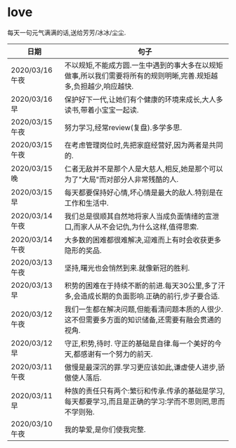 # love

每天一句元气满满的话,送给芳芳/冰冰/尘尘.

日期|句子
---|---
2020/03/16午夜|不以规矩,不能成方圆.一生中遇到的事大多在以规矩做事,所以我们需要将所有的规则明晰,完善.规矩越多,负担越少,响应越快.
2020/03/16早|保护好下一代,让她们有个健康的环境来成长,大人多读书,带着小宝宝一起读.
2020/03/15午夜|努力学习,经常review(复盘).多学多思.
2020/03/15午夜|在考虑管理岗位时,先把家庭经营好,因为两者是共同的.
2020/03/15晚|仁者无敌并不是那个人是大慈人,相反,她是那个可以为了"大局"而对部分人非常残酷的人.
2020/03/15早|每天都要保持好心情,坏心情是最大的敌人.特别是在工作和生活中.
2020/03/14午夜|我们总是很顺其自然地将家人当成负面情绪的宣泄口,而家人从不会记仇,为什么这样,值得思索.
2020/03/14午夜|大多数的困难都很难解决,迎难而上有时会收获更多隐形的奖品.
2020/03/13午夜|坚持,曙光也会悄然到来.就像新冠的胜利.
2020/03/13早|积势的困难在于持续不断的前进.每天30公里,多了汗多,会造成长期的负面影响.正确的前行,步子要合适.
2020/03/12午夜|我们一生都在解决问题,但能看清问题本质的人很少.这不但需要多方面的知识储备,还需要有融会贯通的视角.
2020/03/12早|守正,积势,待时. 守正的基础是自律.每一个美好的今天,都感谢有一个努力的前天.
2020/03/11午夜|傲慢是最深沉的罪.学习更应该如此,谦虚使人进步,骄傲使人落后.
2020/03/11早|种族的责任只有两个:繁衍和传承.传承的基础是学习,每天都要学习,而且是正确的学习:学而不思则罔,思而不学则殆.
2020/03/10午夜|我的挚爱,是你们使我完整.
